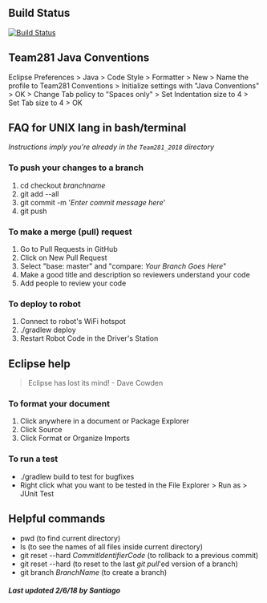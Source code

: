## Build Status
[![Build Status](https://travis-ci.org/Greenvillians281/Entech281_2018.svg?branch=master)](https://travis-ci.org/Greenvillians281/Entech281_2018)

## Team281 Java Conventions
Eclipse Preferences > Java > Code Style > Formatter > New > Name the profile to Team281 Conventions > Initialize settings with "Java Conventions" > OK > Change Tab policy to "Spaces only" > Set Indentation size to 4 > Set Tab size to 4 > OK

## FAQ for UNIX lang in bash/terminal

_Instructions imply you're already in the `Team281_2018` directory_

### To push your changes to a branch
1. cd checkout _branchname_
2. git add --all
3. git commit -m '_Enter commit message here_'
4. git push

### To make a merge (pull) request
1. Go to Pull Requests in GitHub
2. Click on New Pull Request
3. Select "base: master" and "compare: _Your Branch Goes Here_"
4. Make a good title and description so reviewers understand your code
5. Add people to review your code

### To deploy to robot
1. Connect to robot's WiFi hotspot 
2. ./gradlew deploy
3. Restart Robot Code in the Driver's Station

## Eclipse help

>Eclipse has lost its mind! - Dave Cowden

### To format your document
1. Click anywhere in a document or Package Explorer
2. Click Source
3. Click Format or Organize Imports

### To run a test
* ./gradlew build to test for bugfixes
* Right click what you want to be tested in the File Explorer > Run as > JUnit Test

## Helpful commands 
* pwd (to find current directory)
* ls (to see the names of all files inside current directory)
* git reset --hard _CommitIdentifierCode_ (to rollback to a previous commit)
* git reset --hard (to reset to the last _git pull_'ed version of a branch)
* git branch _BranchName_ (to create a branch)

##### Last updated 2/6/18 by Santiago #####
